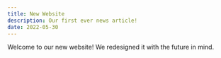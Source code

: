 ```yaml
---
title: New Website
description: Our first ever news article!
date: 2022-05-30
---
```


Welcome to our new website! We redesigned it with the future in mind.
